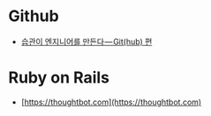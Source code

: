 # Github

- [습관이 엔지니어를 만든다 — Git(hub) 편](https://engineering.huiseoul.com/habits-maketh-engineer-git-hub-2017caf70c00)



# Ruby on Rails

- [https://thoughtbot.com](https://thoughtbot.com)